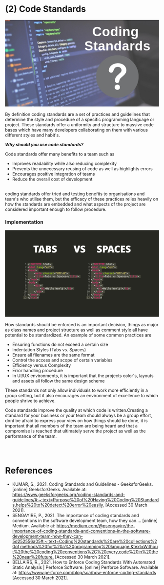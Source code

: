 







# (2) Code Standards 

![Gitflow](images/Coding-Standards.jpg)

By definition coding standards are a set of practices and guidelines that determine the style 
and procedure of a specific programming language or project. These standards offer a uniformity and 
structure to massive code bases which have many developers collaborating on them with various different 
styles and habit's. 

***Why should you use code standards?*** 
<br>

Code standards offer many benefits to a team such as 
* Improves readability while also reducing complexity 
* Prevents the unnecessary reusing of code as well as highlights errors
* Encourages positive integration of teams 
* Reduce the overall cost of development 

<br>
coding standards offer tried and testing benefits to organisations 
and team's who utilise them, but the efficacy of these practices relies 
heavily on how the standards are embedded and what aspects of the 
project are considered important enough to follow procedure.


### Implementation

![Gitflow](images/tabs_vs_spaces.jpg)

How standards should be enforced is an important decision, things as 
major as class names and project structure as well as comment style all
have potential to be standardized. An example of some common practices are

* Ensuring functions do not exceed a certain size
* Indentation Styles (Tabs vs. Spaces)
* Ensure all filenames are the same format
* Control the access and scope of certain variables
* Efficiency versus Complexity
* Error handling procedure
* In UI/UX environments, it is important that the projects color's, layouts
and assets all follow the same design scheme 

These standards not only allow individuals to work more efficiently in a
group setting, but it also encourages an environment of excellence to which
people shrive to achieve. 
<br>

Code standards improve the quality at which code is written.Creating a standard for your business or your team should always be a group effort, dont
be afraid to express your view on how things should be done, it is important that 
all members of the team are being heard and that a compromise is reached that ultimately  serve the project as well as the performance of the team.


 









<br>
<br>

# References

* KUMAR, S., 2021. Coding Standards and Guidelines - GeeksforGeeks. [online] GeeksforGeeks. Available at: <https://www.geeksforgeeks.org/coding-standards-and-guidelines/#:~:text=Purpose%20of%20Having%20Coding%20Standards,helps%20to%20detect%20error%20easily.> [Accessed 30 March 2021].
* SENGAYIRE, P., 2021. The importance of coding standards and conventions in the software development team, how they can…. [online] Medium. Available at: <https://medium.com/@psengayire/the-importance-of-coding-standards-and-conventions-in-the-software-development-team-how-they-can-5d252556a05#:~:text=Coding%20standards%20are%20collections%20of,methods%20for%20a%20programming%20language.&text=Without%20the%20coding%20conventions%2C%20every,code%20in%20the%20near%20future.> [Accessed 30 March 2021].
* BELLAIRS, R., 2021. How to Enforce Coding Standards With Automated Static Analysis | Perforce Software. [online] Perforce Software. Available at: <https://www.perforce.com/blog/sca/how-enforce-coding-standards> [Accessed 30 March 2021].